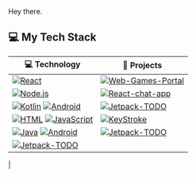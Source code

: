 Hey there.

## 💻 My Tech Stack

<!-- START OF PROFILE STACK, DO NOT REMOVE -->
| 💻 **Technology** | 🚀 **Projects** |
|-|-|
| [![React](https://img.shields.io/static/v1?label=&message=React&color=0008fa&logo=react&logoColor=0081fa)](https://reactjs.org/) | [![Web-Games-Portal](https://img.shields.io/static/v1?label=Web-Games-Portal&message=%20&color=000605&logo=github&logoColor=white&labelColor=000605)](https://github.com/KushalUpreti/WebGamesPortal)
| [![Node.js](https://img.shields.io/static/v1?label=&message=Node.js&color=47d147&logo=node.js&logoColor=FFFFFF)](https://nodejs.org/en/) | [![React-chat-app](https://img.shields.io/static/v1?label=React-Chat-App&message=%20&color=000605&logo=github&logoColor=white&labelColor=000605)](https://github.com/KushalUpreti/React-Chat)  |
| [![Kotlin](https://img.shields.io/static/v1?label=&message=Kotlin&color=4FA1EF&logo=kotlin&logoColor=FFFFFF)](https://kotlinlang.org/) [![Android](https://img.shields.io/static/v1?label=&message=Android&color=ffffff&logo=android&logoColor=6fff00)](https://www.java.com/en/) | [![Jetpack-TODO](https://img.shields.io/static/v1?label=TODO&message=%20&color=000605&logo=github&logoColor=white&labelColor=000605)](https://github.com/KushalUpreti/Kotlin-Jetpack-TODO-app)  |
| [![HTML](https://img.shields.io/static/v1?label=&message=HTML&color=ff751a&logo=HTML5&logoColor=FFFFFF)](https://developer.mozilla.org/en-US/docs/Web/Guide/HTML/HTML5) [![JavaScript](https://img.shields.io/static/v1?label=&message=JavaScript&color=F1E05A&logo=javascript&logoColor=FFFFFF)](https://developer.mozilla.org/en-US/docs/Web/JavaScript)| [![KeyStroke](https://img.shields.io/static/v1?label=KeyStroke&message=%20&color=000605&logo=github&logoColor=white&labelColor=000605)](https://github.com/KushalUpreti/Keystroke)|
| [![Java](https://img.shields.io/static/v1?label=&message=Java&color=ffffff&logo=java&logoColor=b57b1d)](https://www.java.com/en/) [![Android](https://img.shields.io/static/v1?label=&message=Android&color=ffffff&logo=android&logoColor=6fff00)](https://www.java.com/en/) | [![Jetpack-TODO](https://img.shields.io/static/v1?label=TODO&message=%20&color=000605&logo=github&logoColor=white&labelColor=000605)](https://github.com/KushalUpreti/Kotlin-Jetpack-TODO-app) |
[![Jetpack-TODO](https://img.shields.io/static/v1?label=TODO&message=%20&color=000605&logo=github&logoColor=white&labelColor=000605)](https://github.com/KushalUpreti/Kotlin-Jetpack-TODO-app)  | |
|
<!-- END OF PROFILE STACK, DO NOT REMOVE -->
